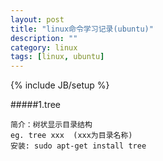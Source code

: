 ```yaml
---
layout: post
title: "linux命令学习记录(ubuntu)"
description: ""
category: linux
tags: [linux, ubuntu]
---
```

{% include JB/setup %}
                    
#####1.tree

    简介：树状显示目录结构          
    eg. tree xxx  (xxx为目录名称)          
    安装: sudo apt-get install tree           

